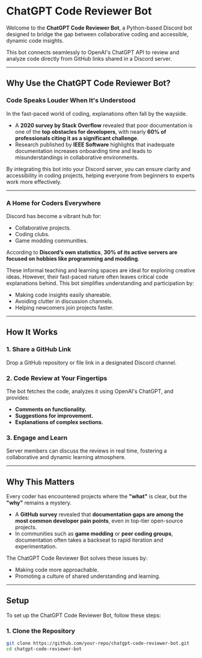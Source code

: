 # ChatGPT Code Reviewer Bot  

Welcome to the **ChatGPT Code Reviewer Bot**, a Python-based Discord bot designed to bridge the gap between collaborative coding and accessible, dynamic code insights.  

This bot connects seamlessly to OpenAI's ChatGPT API to review and analyze code directly from GitHub links shared in a Discord server.  

---

## Why Use the ChatGPT Code Reviewer Bot?  

### Code Speaks Louder When It's Understood  

In the fast-paced world of coding, explanations often fall by the wayside.  

- A **2020 survey by Stack Overflow** revealed that poor documentation is one of the **top obstacles for developers**, with nearly **60% of professionals citing it as a significant challenge**.  
- Research published by **IEEE Software** highlights that inadequate documentation increases onboarding time and leads to misunderstandings in collaborative environments.  

By integrating this bot into your Discord server, you can ensure clarity and accessibility in coding projects, helping everyone from beginners to experts work more effectively.  

---

### A Home for Coders Everywhere  

Discord has become a vibrant hub for:  
- Collaborative projects.  
- Coding clubs.  
- Game modding communities.  

According to **Discord’s own statistics**, **30% of its active servers are focused on hobbies like programming and modding**.  

These informal teaching and learning spaces are ideal for exploring creative ideas. However, their fast-paced nature often leaves critical code explanations behind. This bot simplifies understanding and participation by:  

- Making code insights easily shareable.  
- Avoiding clutter in discussion channels.  
- Helping newcomers join projects faster.  

---

## How It Works  

### 1. Share a GitHub Link  
Drop a GitHub repository or file link in a designated Discord channel.  

### 2. Code Review at Your Fingertips  
The bot fetches the code, analyzes it using OpenAI's ChatGPT, and provides:  
- **Comments on functionality.**  
- **Suggestions for improvement.**  
- **Explanations of complex sections.**  

### 3. Engage and Learn  
Server members can discuss the reviews in real time, fostering a collaborative and dynamic learning atmosphere.  

---

## Why This Matters  

Every coder has encountered projects where the **"what"** is clear, but the **"why"** remains a mystery.  

- A **GitHub survey** revealed that **documentation gaps are among the most common developer pain points**, even in top-tier open-source projects.  
- In communities such as **game modding** or **peer coding groups**, documentation often takes a backseat to rapid iteration and experimentation.  

The ChatGPT Code Reviewer Bot solves these issues by:  
- Making code more approachable.  
- Promoting a culture of shared understanding and learning.  

---

## Setup  

To set up the ChatGPT Code Reviewer Bot, follow these steps:  

### 1. Clone the Repository  
```bash
git clone https://github.com/your-repo/chatgpt-code-reviewer-bot.git  
cd chatgpt-code-reviewer-bot  
